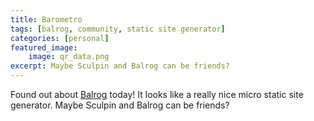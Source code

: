 ```yaml
---
title: Barometro
tags: [balrog, community, static site generator]
categories: [personal]
featured_image:
    image: qr_data.png
excerpt: Maybe Sculpin and Balrog can be friends?
---
```

Found out about [Balrog](http://github.com/igorw/balrog) today! It looks
like a really nice micro static site generator. Maybe Sculpin and Balrog
can be friends?
